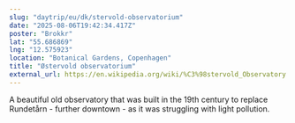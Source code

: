 ```yaml
---
slug: "daytrip/eu/dk/stervold-observatorium"
date: "2025-08-06T19:42:34.417Z"
poster: "Brokkr"
lat: "55.686869"
lng: "12.575923"
location: "Botanical Gardens, Copenhagen"
title: "Østervold observatorium"
external_url: https://en.wikipedia.org/wiki/%C3%98stervold_Observatory
---
```

A beautiful old observatory that was built in the 19th century to replace Rundetårn - further downtown - as it was struggling with light pollution.